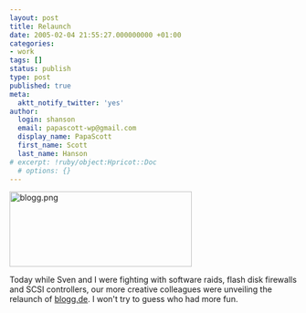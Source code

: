 ```yaml
---
layout: post
title: Relaunch
date: 2005-02-04 21:55:27.000000000 +01:00
categories:
- work
tags: []
status: publish
type: post
published: true
meta:
  aktt_notify_twitter: 'yes'
author:
  login: shanson
  email: papascott-wp@gmail.com
  display_name: PapaScott
  first_name: Scott
  last_name: Hanson
# excerpt: !ruby/object:Hpricot::Doc
  # options: {}
---
```

<p><a href="http://blogg.de" title="blogg.de - Das deutsche Weblog-Verzeichnis"><img alt="blogg.png" src="http://www.papascott.de/wordpress/wp-content/uploads/2005/02/blogg.png" width="319" height="132" border="0" /></a></p>
<p>Today while Sven and I were fighting with software raids, flash disk firewalls and SCSI controllers, our more creative colleagues were unveiling the relaunch of <a href="http://blogg.de/">blogg.de</a>. I won't try to guess who had more fun.</p>
